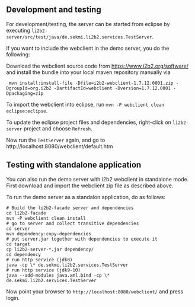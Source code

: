 

Development and testing
-----------------------
For development/testing, the server can be started from eclipse
by executing `li2b2-server/src/test/java/de.sekmi.li2b2.services.TestServer`. 

If you want to include the webclient in the demo server,
you do the following:

Download the webclient source code from https://www.i2b2.org/software/ and install 
the bundle into your local maven repository manually via
```
 mvn install:install-file -Dfile=i2b2-webclient-1.7.12.0001.zip -DgroupId=org.i2b2 -DartifactId=webclient -Dversion=1.7.12.0001 -Dpackaging=zip
```
To import the webclient into eclipse, run `mvn -P webclient clean eclipse:eclipse`.

To update the eclipse project files and dependencies, right-click on `li2b2-server` project
and choose `Refresh`.

Now run the `TestServer` again, and go to http://localhost:8080/webclient/default.htm


Testing with standalone application
-----------------------------------
You can also run the demo server with i2b2 webclient in standalone mode.
First download and import the webclient zip file as described above.
 
To run the demo server as a standalon application, do as follows:
```
# Build the li2b2-facade server and dependencies
cd li2b2-facade
mvn -P webclient clean install
# go to server and collect transitive dependencies
cd server
mvn dependency:copy-dependencies
# put server.jar together with dependencies to execute it
cd target
cp li2b2-server-*.jar dependency/
cd dependency
# run http service (jdk8)
java -cp \* de.sekmi.li2b2.services.TestServer
# run http service (jdk9-10)
java --add-modules java.xml.bind -cp \* de.sekmi.li2b2.services.TestServer
```

Now point your browser to `http://localhost:8080/webclient/` and press login.




